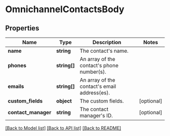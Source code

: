 # OmnichannelContactsBody

## Properties
Name | Type | Description | Notes
------------ | ------------- | ------------- | -------------
**name** | **string** | The contact&#x27;s name. | 
**phones** | **string[]** | An array of the contact&#x27;s phone number(s). | 
**emails** | **string[]** | An array of the contact&#x27;s email address(es). | 
**custom_fields** | **object** | The custom fields. | [optional] 
**contact_manager** | **string** | The contact manager&#x27;s ID. | [optional] 

[[Back to Model list]](../../README.md#documentation-for-models) [[Back to API list]](../../README.md#documentation-for-api-endpoints) [[Back to README]](../../README.md)

